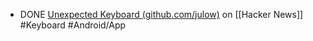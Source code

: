 - DONE [Unexpected Keyboard (github.com/julow)](https://news.ycombinator.com/item?id=42376724) on [[Hacker News]] #Keyboard #Android/App